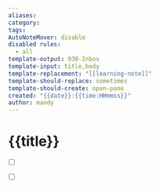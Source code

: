 ```yaml
---
aliases: 
category: 
tags: 
AutoNoteMover: disable
disabled rules:
  - all
template-output: 030-Inbox
template-input: title,body
template-replacement: "[[learning-note]]"
template-should-replace: sometimes
template-should-create: open-pane
created: "{{date}}:{{time:HHmmss}}"
author: mandy
---
```

# {{title}}

- [ ] []()
- [ ] []()


